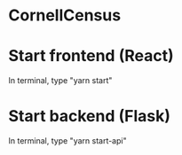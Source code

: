 # CornellCensus

# Start frontend (React)

In terminal, type "yarn start"

# Start backend (Flask)

In terminal, type "yarn start-api"
